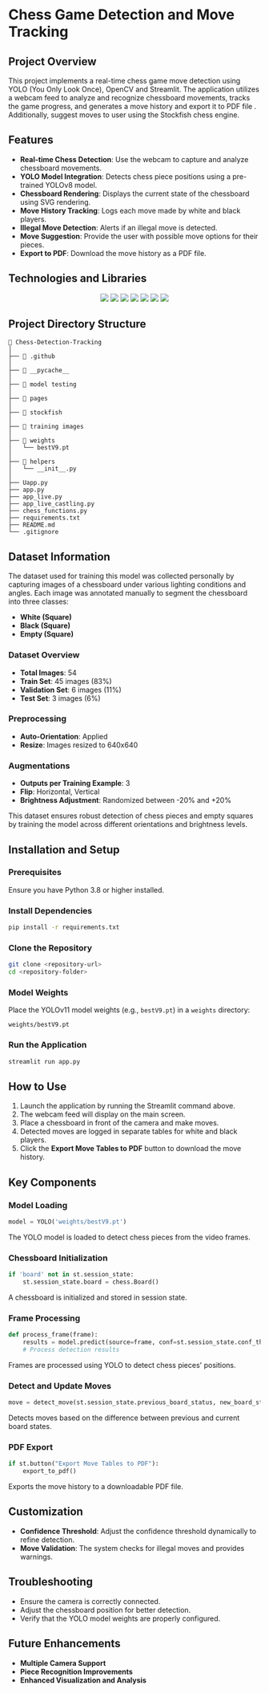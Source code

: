 # Chess Game Detection and Move Tracking

## Project Overview
This project implements a real-time chess game move detection using YOLO (You Only Look Once), OpenCV and Streamlit. The application utilizes a webcam feed to analyze and recognize chessboard movements, tracks the game progress, and generates a move history and export it to PDF file . Additionally, suggest moves to user using the Stockfish chess engine.

## Features
- **Real-time Chess Detection**: Use the webcam to capture and analyze chessboard movements.
- **YOLO Model Integration**: Detects chess piece positions using a pre-trained YOLOv8 model.
- **Chessboard Rendering**: Displays the current state of the chessboard using SVG rendering.
- **Move History Tracking**: Logs each move made by white and black players.
- **Illegal Move Detection**: Alerts if an illegal move is detected.
- **Move Suggestion**: Provide the user with possible move options for their pieces.
- **Export to PDF**: Download the move history as a PDF file.

## Technologies and Libraries
<p align="center">
    <img src="https://img.shields.io/badge/Python-3776AB?style=for-the-badge&logo=python&logoColor=white">
    <img src="https://img.shields.io/badge/Streamlit-FF4B4B?style=for-the-badge&logo=streamlit&logoColor=white">
    <img src="https://img.shields.io/badge/YOLO-00FFFF?style=for-the-badge&logo=yolo&logoColor=black">
    <img src="https://img.shields.io/badge/OpenCV-5C3EE8?style=for-the-badge&logo=opencv&logoColor=white">
    <img src="https://img.shields.io/badge/Python--Chess-FFD43B?style=for-the-badge&logo=python&logoColor=darkgreen">
    <img src="https://img.shields.io/badge/ReportLab-FF8C00?style=for-the-badge">
    <img src="https://img.shields.io/badge/Pandas-150458?style=for-the-badge&logo=pandas&logoColor=white">
</p>

## Project Directory Structure
```
📂 Chess-Detection-Tracking
│
├── 📁 .github
│
├── 📁 __pycache__
│
├── 📁 model testing
│
├── 📁 pages
│
├── 📁 stockfish
│
├── 📁 training images
│
├── 📁 weights
│   └── bestV9.pt
│
├── 📁 helpers
│   └── __init__.py
│
├── Uapp.py
├── app.py
├── app_live.py
├── app_live_castling.py
├── chess_functions.py
├── requirements.txt
├── README.md
└── .gitignore
```

## Dataset Information
The dataset used for training this model was collected personally by capturing images of a chessboard under various lighting conditions and angles. Each image was annotated manually to segment the chessboard into three classes:
- **White (Square)**
- **Black (Square)**
- **Empty (Square)**

### Dataset Overview
- **Total Images**: 54
- **Train Set**: 45 images (83%)
- **Validation Set**: 6 images (11%)
- **Test Set**: 3 images (6%)

### Preprocessing
- **Auto-Orientation**: Applied
- **Resize**: Images resized to 640x640

### Augmentations
- **Outputs per Training Example**: 3
- **Flip**: Horizontal, Vertical
- **Brightness Adjustment**: Randomized between -20% and +20%

This dataset ensures robust detection of chess pieces and empty squares by training the model across different orientations and brightness levels.

## Installation and Setup
### Prerequisites
Ensure you have Python 3.8 or higher installed.

### Install Dependencies
```bash
pip install -r requirements.txt
```

### Clone the Repository
```bash
git clone <repository-url>
cd <repository-folder>
```

### Model Weights
Place the YOLOv11 model weights (e.g., `bestV9.pt`) in a `weights` directory:
```
weights/bestV9.pt
```

### Run the Application
```bash
streamlit run app.py
```

## How to Use
1. Launch the application by running the Streamlit command above.
2. The webcam feed will display on the main screen.
3. Place a chessboard in front of the camera and make moves.
4. Detected moves are logged in separate tables for white and black players.
5. Click the **Export Move Tables to PDF** button to download the move history.

## Key Components
### Model Loading
```python
model = YOLO('weights/bestV9.pt')
```
The YOLO model is loaded to detect chess pieces from the video frames.

### Chessboard Initialization
```python
if 'board' not in st.session_state:
    st.session_state.board = chess.Board()
```
A chessboard is initialized and stored in session state.

### Frame Processing
```python
def process_frame(frame):
    results = model.predict(source=frame, conf=st.session_state.conf_threshold)
    # Process detection results
```
Frames are processed using YOLO to detect chess pieces' positions.

### Detect and Update Moves
```python
move = detect_move(st.session_state.previous_board_status, new_board_status, st.session_state.chessboard)
```
Detects moves based on the difference between previous and current board states.

### PDF Export
```python
if st.button("Export Move Tables to PDF"):
    export_to_pdf()
```
Exports the move history to a downloadable PDF file.

## Customization
- **Confidence Threshold**: Adjust the confidence threshold dynamically to refine detection.
- **Move Validation**: The system checks for illegal moves and provides warnings.

## Troubleshooting
- Ensure the camera is correctly connected.
- Adjust the chessboard position for better detection.
- Verify that the YOLO model weights are properly configured.

## Future Enhancements
- **Multiple Camera Support**
- **Piece Recognition Improvements**
- **Enhanced Visualization and Analysis**
